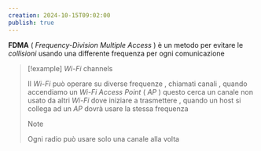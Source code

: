 ```yaml
---
creation: 2024-10-15T09:02:00
publish: true
---
```

**FDMA** ( *Frequency-Division Multiple Access* ) è un metodo per evitare le *collisioni* usando una differente frequenza per ogni comunicazione

>[!example] 
>*Wi-Fi* channels
>
>Il *Wi-Fi* può operare su diverse frequenze , chiamati canali , quando accendiamo un *Wi-Fi Access Point* ( *AP* ) questo cerca un canale non usato da altri *Wi-Fi* dove iniziare a trasmettere , quando un host si collega ad un *AP* dovrà usare la stessa frequenza
>>[!note] 
>>Ogni radio può usare solo una canale alla volta


